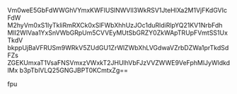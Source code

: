 Vm0weE5GbFdWWGhVYmxKWFlUSlNWVll3WkRSV1JteHlXa2M1VjFKdGVIcFdW
M2hyVm0xS1IyTkliRmRXCk0xSlFWbXhhUzJOc1duRldiRlpYQ21KV1NrbFdh
MlI2WlVaa1YxSnVWbGRpUm5CVVEyMUtSbGRZY0ZkWApTRUpFVmtSS1UxTkdV
bkppUjBaVFRUSm9WRkV5ZUdGU1ZrWlZWbXhLVGdwaVZrbDZWa1prTkdSdFZs
ZGEKUmxaT1VsaFNSVmxzVWxkT2JHUlhVbFJzVVZWWE9VeFphMlJyWldkdlMx
b3pTblVLQ25GNGJBPT0KCmtxZg==

fpu
